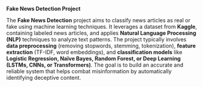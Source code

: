 **Fake News Detection Project**  

The **Fake News Detection** project aims to classify news articles as real or fake using machine learning techniques. It leverages a dataset from **Kaggle**, containing labeled news articles, and applies **Natural Language Processing (NLP)** techniques to analyze text patterns. The project typically involves **data preprocessing** (removing stopwords, stemming, tokenization), **feature extraction** (TF-IDF, word embeddings), and **classification models** like **Logistic Regression, Naïve Bayes, Random Forest, or Deep Learning (LSTMs, CNNs, or Transformers)**. The goal is to build an accurate and reliable system that helps combat misinformation by automatically identifying deceptive content.
